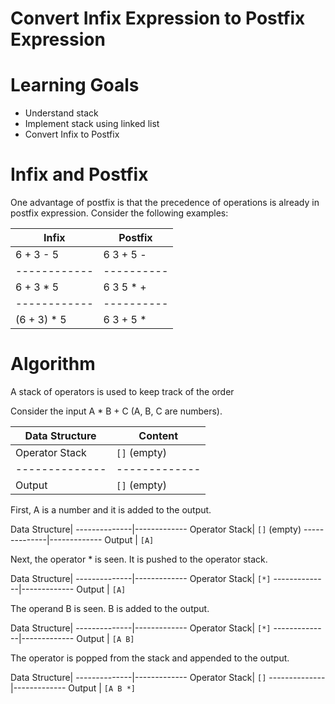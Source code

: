 # Convert Infix Expression to Postfix Expression

Learning Goals
==============

* Understand stack
* Implement stack using linked list
* Convert Infix to Postfix

Infix and Postfix
=================

One advantage of postfix is that the precedence of operations is already
in postfix expression. Consider the following examples:

Infix       | Postfix
------------|----------
6 + 3 - 5   | 6 3 + 5 -
------------|----------
6 + 3 * 5   | 6 3 5 * +
------------|----------
(6 + 3) * 5 | 6 3 + 5 *

Algorithm
=========

A stack of operators is used to keep track of the order

Consider the input A * B + C (A, B, C are numbers).


Data Structure| Content
--------------|-------------
Operator Stack| `[]` (empty)
--------------|-------------
Output        | `[]` (empty)

First, A is a number and it is added to the output.

Data Structure| 
--------------|-------------
Operator Stack| `[]` (empty)
--------------|-------------
Output        | `[A]` 

Next, the operator * is seen. It is pushed to the operator stack.


Data Structure| 
--------------|-------------
Operator Stack| `[*]` 
--------------|-------------
Output        | `[A]` 

The operand B is seen. B is added to the output.

Data Structure| 
--------------|-------------
Operator Stack| `[*]` 
--------------|-------------
Output        | `[A B]` 

The operator is popped from the stack and appended to the output.

Data Structure| 
--------------|-------------
Operator Stack| `[]` 
--------------|-------------
Output        | `[A B *]` 


